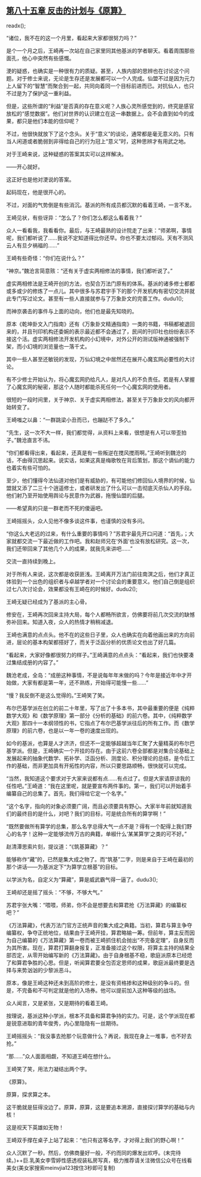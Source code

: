 ## [第八十五章 反击的计划与《原算》](https://www.xxbiquge.com/11_11207/9128222.html)
readx();

  “诸位，我不在的这一个月里，看起来大家都很努力吗？”

  是个一个月之后，王崎再一次站在自己家里同其他基派的学者聊天。看着周围那些面孔，他心中突然有些感慨。

  浭的疑惑，也确实是一种很有力的质疑。甚至，人族内部的思辨也在讨论这个问题。对于修士来说，无论是生存还是发展都可以一个人完成。仙盟不过是因为元力上人留下的“智慧”而聚合到一起，共同向着同一个目标前进而已。对抗仙人，也只不过是为了保护这一重利益。

  但是，这些所谓的“利益”是否真的存在意义呢？人族心灵所感觉到的，终究是感官放松的“感觉数据”。他们对世界的认识建立在这一串数据上。会不会直到如今的成果，都只是他们本能的信仰呢？

  不过，他很快就放下了这个念头。关于“意义”的谈论，通常都是毫无意义的。只有当人闲道或者脆弱到非得给自己的行为冠上“意义”时，这种思辨才有用武之地。

  对于王崎来说，这种疑惑的答案其实可以这样解决。

  ——开心就好。

  这正好也是他对浭说的答案。

  起码现在，他是很开心的。

  不过，对面的气势倒是有些消沉。基派的所有成员都沉默的看着王崎，一言不发。

  王崎见状，有些讶异：“怎么了？你们怎么都这么看着我？”

  众人一看看我，我看看你。最后，与王崎最熟的设计院走了出来：“师弟啊，事情呢，我们都听说了……我说不定知道得比你还早。你也不要太过郁闷。天有不测风云人有旦夕祸福的……”

  王崎有些奇怪：“你们在说什么？”

  “神京。”魏沧言简意赅：“还有关于虚实两相修法的事情，我们都听说了。”

  虚实两相修法是王崎开创的方法，也契合万法门原有的体系。基派的诸多修士都都或多或少的修炼了一点儿。其中很多与苏君宇手下的那个开发机构有密切交流并就此专门写过论文。甚至有一些人直接就参与了万象卦文的完善工作。dudu1();

  而神京袭击的事件与上面的动向，他们也是最先知晓的。

  原本《乾坤卦文入门指南》还有《万象卦文精通指南》一类的书籍，书稿都被退回来的，并且刊印机构还委婉的表示最近都不会通过了，民间的刊印社也纷纷表示不接这个活。虚实两相修法开发机构的小幻境中，对外公开的测试版神通被强制下架，而小幻境的浏览量也一落千丈。

  其中一些人甚至还敏锐的发现，万仙幻境之中居然还在展开心魔玄网必要性的大讨论。

  有不少修士开始认为，将心魔玄网扔给凡人，是对凡人的不负责任。若是有人掌握了心魔玄网的秘密，那这个人随时都能杀死任何一个心魔玄网的使用者。

  很短的一段时间里，关于神京、关于虚实两相修法，甚至关于万象卦文的风向都开始转变了。

  王崎嗤之以鼻：“一群跳梁小丑而已，也蹦跶不了多久。”

  “先生，这一次不大一样，我们都觉得，从资料上来看，很想是有人可以带歪拍子。”魏沧直言不讳。

  “你们都看得出来，看起来，还真是有一些叛逆在搅风搅雨啊。”王崎听到魏沧的话，不由得沉思起来。说实话，如果这真是梅歌牧在背后策划，那这个谪仙的能力也着实有些可怕的。

  至少，他们懂得今法仙道对他们是有威胁的，有可能他们修回仙人境界的时候，仙盟就又添了二三十个逍遥修士，或者研发出了什么可以一击彻底灭杀仙人的手段。他们射乃至开始使用舆论与民意作为武器，拖慢仙盟的后腿。

  ——希望真的只是一群老而不死的傻逼吧。

  王崎摇摇头，众人见他不像多谈这件事，也谨慎的没有多问。

  “你这么大老远的过来，有什么重要的事情吗？”苏君宇最先开口问道：“首先，；大家就都交流一下最近做的工作吧。我和赵师兄在‘外面’也没有放松研究。这一次，我们还带回来了其他几个人的成果，就我先来讲吧……”

  交流一直持续到晚上。

  对于所有人来说，这次都是收获匪浅。王崎离开万法门前往南溟之后，他们才真正体验到一个出色的组织者与卓越学者对一个讨论会的重要意义。他们自己倒是组织过七八次讨论会，效果都没有王崎在的时候好。dudu2();

  王崎无疑已经成为了基派的主心骨。

  修安在，王崎再次回来主持大局，每个人都畅所欲言，仿佛要将前几次交流的缺憾弥补回来。知道入夜，众人的热情才稍稍减退。

  王崎也满意的点点头。他不在的这些日子里，众人也确实在向着他画出来的方向前进，层论的基本构架都搭好了，而关于泛函分析的优质论文也出了好几篇。

  “看起来，大家好像都很努力的样子。”王崎满意的点点头：“看起来，我们也快要凑过集结成册的内容了。”

  魏沧老成，全岛：“成册这种事情，不是说每年年末做的吗？今年是接近年中才开始做，大家有都是第一年，还不熟练，开始得可能慢一些……”

  “慢？我反倒不是这么觉得的。”王崎笑了笑。

  布尔巴基学派在创立的前二十年里，写了出了十多本书，其中最重要的便是《纯粹数学大观》和《数学原理》第一部分《分析的基础》的前六卷。其中，《纯粹数学大观》那四十一本纲领性的书，它指点了布尔巴基学派往后的所有工作。而《数学原理》的前六卷，也是以一年一卷的速度出现的。

  如今的基派，也算是人才济济，但还不一定能够超越当年汇聚了大量精英的布尔巴基学派。但是，王崎确实一个开挂的存在。由于这前六卷全部都是对集合论基础上发展起来的抽象代数学、拓补学、泛函分析、测度论、积分理论的总结，是今后工作的基础，而非更加具有开拓性的内容，所以只要思路顺畅，很快就可以完成。

  “当然，我知道这个要求对于大家来说都有点……有点过了。但是大家请原谅我的任性吧。”王崎道：“我在这里呢，就是要宣布两件事的。第一，我们可以开始着手编纂自己的总集了。首先，我们得给它定一个名字。”

  “这个名字，指向的对象必须要广阔，而且必须要具有野心。大家半年前就知道我们的最终目的是什么，对吧？我们的目标，可是统合所有的算学啊！”

  “既然要做所有算学的总集，那么名字总得大气一点不是？得有一个配得上我们野心的名字！这种一定能够流传万古的典籍，单椒什么‘某某算学’之类的可不好。”

  赵清潭思索片刻，提议道：“《筑基算藏》？”

  能够称作“藏”的，已然是集大成之物了。而“筑基”二字，则是来自于王崎在最初的那个讲话——为基派定下“为算学立根基”的目标。

  以学派为名，自定义为“算藏”，算是威武霸气得一逼了。dudu3();

  王崎却还是摇了摇头：“不够，不够大气。”

  苏君宇张大嘴：“喂喂，师弟，你不会是想要去和算君抢《万法算藏》的编纂权吧？”

  《万法算藏》，代表万法门官方正统声音的集大成之典籍。当初，算君与算主争夺编纂权，争夺正统地位，结果由于王崎开挂，算君略输一筹。但前年，算主反而因为自己编纂的《万法算藏》第一卷而被王崎抓住机会抛出“不完备定理”，自身反而为其所害。现在，算君打算翻身报复，正准备接过这个权限，将算主主持的结果全部否定，从零开始编写新的《万法算藏》。由于自身根基不稳，歌庭派原本已经熄了和算君争胜的心思。但是，听闻算君要全包否定恩师的成果，歌庭派最终要是选择与来势汹汹的少黎派恶斗。

  原本，像是王崎这种还未到高阶的修士，是没有资格掺和这种级别的争斗的。但是，不完备和不可判定就是他的入场券。他可以提前加入这种等级的战场。

  众人闻言，又是紧张，又是期待的看着王崎。

  按理说，基派这种小学派，根本不具备和算君争持的实力。可是，这个学派现在都是锐意进取的青年俊秀，内心里隐隐有一丝期待。

  王崎摇摇头：“我没事去抢那个玩意做什么？再说，我现在身上一堆事，也不好去抢。”

  “那……”众人面面相觑，不知道王崎在想什么。

  王崎笑了笑，用法力凝结出两个字。

  《原算》。

  原算，探求算之本。

  这干脆就是狂得没边了。原算，原算，这是要追本溯源，直接探讨算学的基础与内核！

  这是视天下英雄如无物！

  王崎双手撑在桌子上站了起来：“也只有这等名字，才对得上我们的野心啊！”

  众人沉默了一秒。然后，仿佛商量好一般，不约而同的爆发出欢呼。(未完待续。)++巨.乳美女李雪婷性感透视装私房写真，极力推荐请关注微信公众号在线看美女(美女家搜索meinvjia123按住3秒即可复制)
